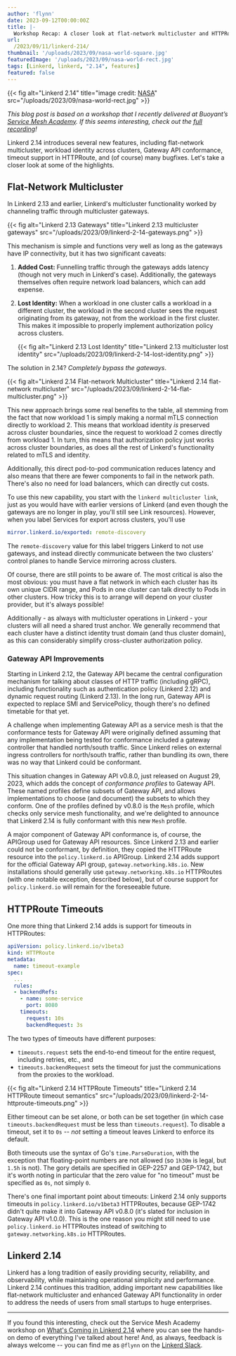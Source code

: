 ```yaml
---
author: 'flynn'
date: 2023-09-12T00:00:00Z
title: |-
  Workshop Recap: A closer look at flat-network multicluster and HTTPRoute timeouts with Linkerd 2.14
url:
  /2023/09/11/linkerd-214/
thumbnail: '/uploads/2023/09/nasa-world-square.jpg'
featuredImage: '/uploads/2023/09/nasa-world-rect.jpg'
tags: [Linkerd, linkerd, "2.14", features]
featured: false
---
```


{{< fig
  alt="Linkerd 2.14"
  title="image credit: [NASA](https://unsplash.com/@nasa?utm_source=unsplash&utm_medium=referral&utm_content=creditCopyText)"
  src="/uploads/2023/09/nasa-world-rect.jpg" >}}

_This blog post is based on a workshop that I recently delivered at Buoyant’s
[Service Mesh Academy](https://buoyant.io/service-mesh-academy). If this seems
interesting, check out the [full
recording](https://buoyant.io/service-mesh-academy/whats-coming-in-linkerd-2-14/)!_

Linkerd 2.14 introduces several new features, including flat-network multicluster,
workload identity across clusters, Gateway API conformance, timeout support in
HTTPRoute, and (of course) many bugfixes. Let's take a closer look at some of
the highlights.

## Flat-Network Multicluster

In Linkerd 2.13 and earlier, Linkerd's multicluster functionality worked by
channeling traffic through multicluster gateways.

{{< fig
  alt="Linkerd 2.13 Gateways"
  title="Linkerd 2.13 multicluster gateways"
  src="/uploads/2023/09/linkerd-2-14-gateways.png" >}}

This mechanism is simple and functions very well as long as the gateways have
IP connectivity, but it has two significant caveats:

1. **Added Cost:** Funnelling traffic through the gateways adds latency
   (though not very much in Linkerd's case). Additionally, the gateways
   themselves often require network load balancers, which can add expense.

2. **Lost Identity:** When a workload in one cluster calls a workload in a
   different cluster, the workload in the second cluster sees the request
   originating from its gateway, not from the workload in the first cluster.
   This makes it impossible to properly implement authorization policy across
   clusters.

   {{< fig
       alt="Linkerd 2.13 Lost Identity"
       title="Linkerd 2.13 multicluster lost identity"
       src="/uploads/2023/09/linkerd-2-14-lost-identity.png" >}}

The solution in 2.14? _Completely bypass the gateways_.

{{< fig
    alt="Linkerd 2.14 Flat-network Multicluster"
    title="Linkerd 2.14 flat-network multicluster"
    src="/uploads/2023/09/linkerd-2-14-flat-multicluster.png" >}}

This new approach brings some real benefits to the table, all stemming from
the fact that now workload 1 is simply making a normal mTLS connection
directly to workload 2. This means that workload identity _is_ preserved
across cluster boundaries, since the request to workload 2 comes directly from
workload 1. In turn, this means that authorization policy just works across
cluster boundaries, as does all the rest of Linkerd's functionality related to
mTLS and identity.

Additionally, this direct pod-to-pod communication reduces latency and also
means that there are fewer components to fail in the network path. There's
also no need for load balancers, which can directly cut costs.

To use this new capability, you start with the `linkerd multicluster link`,
just as you would have with earlier versions of Linkerd (and even though the
gateways are no longer in play, you'll still see Link resources). However,
when you label Services for export across clusters, you'll use

```yaml
mirror.linkerd.io/exported: remote-discovery
```

The `remote-discovery` value for this label triggers Linkerd to not use
gateways, and instead directly communicate between the two clusters' control
planes to handle Service mirroring across clusters.

Of course, there are still points to be aware of. The most critical is also
the most obvious: you must have a flat network in which each cluster has its
own unique CIDR range, and Pods in one cluster can talk directly to Pods in
other clusters. How tricky this is to arrange will depend on your cluster
provider, but it's always possible!

Additionally - as always with multicluster operations in Linkerd - your
clusters will all need a shared trust anchor. We generally recommend that each
cluster have a distinct identity trust domain (and thus cluster domain), as
this can considerably simplify cross-cluster authorization policy.

### Gateway API Improvements

Starting in Linkerd 2.12, the Gateway API became the central configuration
mechanism for talking about classes of HTTP traffic (including gRPC),
including functionality such as authentication policy (Linkerd 2.12) and
dynamic request routing (Linkerd 2.13). In the long run, Gateway API is
expected to replace SMI and ServicePolicy, though there's no defined timetable
for that yet.

A challenge when implementing Gateway API as a service mesh is that the
conformance tests for Gateway API were originally defined assuming that any
implementation being tested for conformance included a gateway controller that
handled north/south traffic. Since Linkerd relies on external ingress
controllers for north/south traffic, rather than bundling its own, there was
no way that Linkerd could be conformant.

This situation changes in Gateway API v0.8.0, just released on August 29,
2023, which adds the concept of _conformance profiles_ to Gateway API. These
named profiles define subsets of Gateway API, and allows implementations to
choose (and document) the subsets to which they conform. One of the profiles
defined by v0.8.0 is the `Mesh` profile, which checks only service mesh
functionality, and we're delighted to announce that Linkerd 2.14 is fully
conformant with this new `Mesh` profile.

A major component of Gateway API conformance is, of course, the APIGroup used
for Gateway API resources. Since Linkerd 2.13 and earlier could not be
conformant, by definition, they copied the HTTPRoute resource into the
`policy.linkerd.io` APIGroup. Linkerd 2.14 adds support for the official
Gateway API group, `gateway.networking.k8s.io`. New installations should
generally use `gateway.networking.k8s.io` HTTPRoutes (with one notable
exception, described below), but of course support for `policy.linkerd.io`
will remain for the foreseeable future.

## HTTPRoute Timeouts

One more thing that Linkerd 2.14 adds is support for timeouts in HTTPRoutes:

```yaml
apiVersion: policy.linkerd.io/v1beta3
kind: HTTPRoute
metadata:
  name: timeout-example
spec:
  ...
  rules:
  - backendRefs:
    - name: some-service
      port: 8080
    timeouts:
      request: 10s
      backendRequest: 3s
```

The two types of timeouts have different purposes:

- `timeouts.request` sets the end-to-end timeout for the entire request,
  including retries, etc., and
- `timeouts.backendRequest` sets the timeout for just the communications from
  the proxies to the workload.

{{< fig
    alt="Linkerd 2.14 HTTPRoute Timeouts"
    title="Linkerd 2.14 HTTPRoute timeout semantics"
    src="/uploads/2023/09/linkerd-2-14-httproute-timeouts.png" >}}

Either timeout can be set alone, or both can be set together (in which case
`timeouts.backendRequest` must be less than `timeouts.request`). To disable a
timeout, set it to `0s` -- _not_ setting a timeout leaves Linkerd to enforce
its default.

Both timeouts use the syntax of Go's `time.ParseDuration`, with the exception
that floating-point numbers are not allowed (so `1h30m` is legal, but `1.5h`
is not). The gory details are specified in GEP-2257 and GEP-1742, but it's
worth noting in particular that the zero value for "no timeout" must be
specified as `0s`, not simply `0`.

There's one final important point about timeouts: Linkerd 2.14 only supports
timeouts in `policy.linkerd.io/v1beta3` HTTPRoutes, because GEP-1742 didn't
quite make it into Gateway API v0.8.0 (it's slated for inclusion in Gateway
API v1.0.0). This is the one reason you might still need to use
`policy.linkerd.io` HTTPRoutes instead of switching to
`gateway.networking.k8s.io` HTTPRoutes.

## Linkerd 2.14

Linkerd has a long tradition of easily providing security, reliability, and
observability, while maintaining operational simplicity and performance.
Linkerd 2.14 continues this tradition, adding important new capabilities like
flat-network multicluster and enhanced Gateway API functionality in order to
address the needs of users from small startups to huge enterprises.

----

If you found this interesting, check out the Service Mesh Academy workshop on
[What's Coming in Linkerd
2.14](https://buoyant.io/service-mesh-academy/whats-coming-in-linkerd-2-14/)
where you can see the hands-on demo of everything I've talked about here! And,
as always, feedback is always welcome -- you can find me as `@flynn` on the
[Linkerd Slack](https://slack.linkerd.io).
